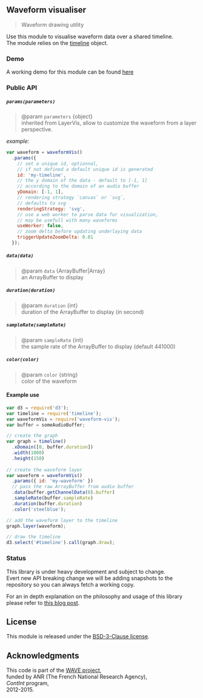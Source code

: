 ## Waveform visualiser

> Waveform drawing utility

Use this module to visualise waveform data over a shared timeline.  
The module relies on the [timeline](https://github.com/Ircam-RnD/timeLine) object.

### Demo

A working demo for this module can be found [here](https://github.com/Ircam-RnD/waveform-vis)

### Public API

##### `params(parameters)`

> @param `parameters` {object}  
> inherited from LayerVis, allow to customize the waveform from a layer perspective. 

_example:_ 

```javascript
var waveform = waveformVis()
  .params({
    // set a unique id, optionnal, 
    // if not defined a default unique id is generated
    id: 'my-timeline',
    // the y domain of the data - default to [-1, 1] 
    // according to the domain of an audio buffer 
    yDomain: [-1, 1],
    // rendering strategy `canvas` or `svg`, 
    // defaults to svg
    renderingStrategy: 'svg',
    // use a web worker to parse data for visualization, 
    // may be usefull with many waveforms
    useWorker: false,
    // zoom delta before updating underlaying data
    triggerUpdateZoomDelta: 0.01
  });
```

##### `data(data)`

> @param `data` {ArrayBuffer|Array}  
> an ArrayBuffer to display

##### `duration(duration)`

> @param `duration` {int}  
> duration of the ArrayBuffer to display (in second)  

##### `sampleRate(sampleRate)`

> @param `sampleRate` {int}    
> the sample rate of the ArrayBuffer to display (default 441000)

##### `color(color)`

> @param `color` {string}  
> color of the waveform


#### Example use

```javascript
var d3 = require('d3');
var timeline = require('timeline');
var waveformVis = require('waveform-vis');
var buffer = someAudioBuffer;

// create the graph
var graph = timeline()
  .xDomain([0, buffer.duration])
  .width(1000)
  .height(150)
  
// create the waveform layer
var waveform = waveformVis()
  .params({ id: 'my-waveform' })
  // pass the raw ArrayBuffer from audio buffer
  .data(buffer.getChannelData(0).buffer)
  .sampleRate(buffer.sampleRate)
  .duration(buffer.duration)
  .color('steelblue');

// add the waveform layer to the timeline
graph.layer(waveform);

// draw the timeline
d3.select('#timeline').call(graph.draw);
```

### Status

This library is under heavy development and subject to change.  
Evert new API breaking change we will be adding snapshots to the repository so you can always fetch a working copy.

For an in depth  explanation on the philosophy and usage of this library please refer to [this blog post](http://wave.ircam.fr/publications/visual-tools/).
## License
This module is released under the [BSD-3-Clause license](http://opensource.org/licenses/BSD-3-Clause).
## Acknowledgments
This code is part of the [WAVE project](http://wave.ircam.fr),  
funded by ANR (The French National Research Agency),  
_ContInt_ program,  
2012-2015.